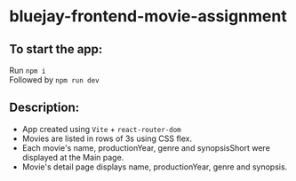 # bluejay-frontend-movie-assignment

## To start the app:

Run `npm i` <br />
Followed by `npm run dev`

## Description:
- App created using `Vite` + `react-router-dom`
- Movies are listed in rows of 3s using CSS flex.
- Each movie's name, productionYear, genre and synopsisShort were displayed at the Main page.
- Movie's detail page displays name, productionYear, genre and synopsis.
